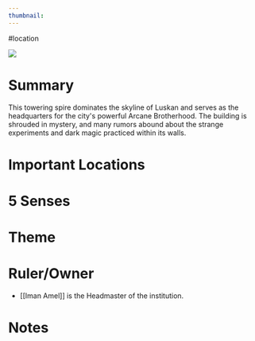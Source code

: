 ```yaml
---
thumbnail:
---
```

#location

![](https://i.imgur.com/MYwEqkX.jpg)

# Summary
This towering spire dominates the skyline of Luskan and serves as the headquarters for the city's powerful Arcane Brotherhood. The building is shrouded in mystery, and many rumors abound about the strange experiments and dark magic practiced within its walls.
# Important Locations
# 5 Senses
# Theme
# Ruler/Owner
- [[Iman Amel]] is the Headmaster of the institution.
# Notes
